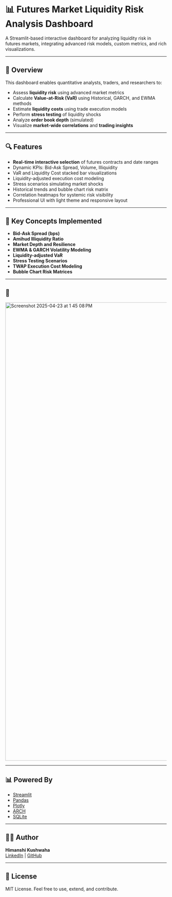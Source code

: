 # 📊 Futures Market Liquidity Risk Analysis Dashboard

A Streamlit-based interactive dashboard for analyzing liquidity risk in futures markets, integrating advanced risk models, custom metrics, and rich visualizations.

---

## 🚀 Overview

This dashboard enables quantitative analysts, traders, and researchers to:

- Assess **liquidity risk** using advanced market metrics
- Calculate **Value-at-Risk (VaR)** using Historical, GARCH, and EWMA methods
- Estimate **liquidity costs** using trade execution models
- Perform **stress testing** of liquidity shocks
- Analyze **order book depth** (simulated)
- Visualize **market-wide correlations** and **trading insights**

---

## 🔍 Features

- **Real-time interactive selection** of futures contracts and date ranges
- Dynamic KPIs: Bid-Ask Spread, Volume, Illiquidity
- VaR and Liquidity Cost stacked bar visualizations
- Liquidity-adjusted execution cost modeling
- Stress scenarios simulating market shocks
- Historical trends and bubble chart risk matrix
- Correlation heatmaps for systemic risk visibility
- Professional UI with light theme and responsive layout

---

## 🧠 Key Concepts Implemented

- **Bid-Ask Spread (bps)**
- **Amihud Illiquidity Ratio**
- **Market Depth and Resilience**
- **EWMA & GARCH Volatility Modeling**
- **Liquidity-adjusted VaR**
- **Stress Testing Scenarios**
- **TWAP Execution Cost Modeling**
- **Bubble Chart Risk Matrices**

---

## 📸 

<img width="1425" alt="Screenshot 2025-04-23 at 1 45 08 PM" src="https://github.com/user-attachments/assets/f6fd7f92-379b-4546-b482-aee567dd3de5" />


---

## 📊 Powered By

- [Streamlit](https://streamlit.io)
- [Pandas](https://pandas.pydata.org/)
- [Plotly](https://plotly.com/)
- [ARCH](https://arch.readthedocs.io/)
- [SQLite](https://sqlite.org/)

---

## 👩‍💻 Author

**Himanshi Kushwaha**  
[LinkedIn](https://www.linkedin.com/in/himanshikushwaha305) | [GitHub](https://github.com/himanshikushwaha305)

---

## 📄 License

MIT License. Feel free to use, extend, and contribute.
